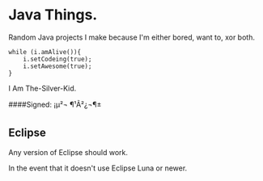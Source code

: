 # Java Things.
Random Java projects I make because I'm either bored, want to, xor both.

```
while (i.amAlive()){
	i.setCodeing(true);
	i.setAwesome(true);
}
```

I Am The-Silver-Kid.

####Signed: 
¡µ²¬ ¶¹Ã²¿¬¶±

## Eclipse

Any version of Eclipse should work.

In the event that it doesn't use Eclipse Luna or newer.
